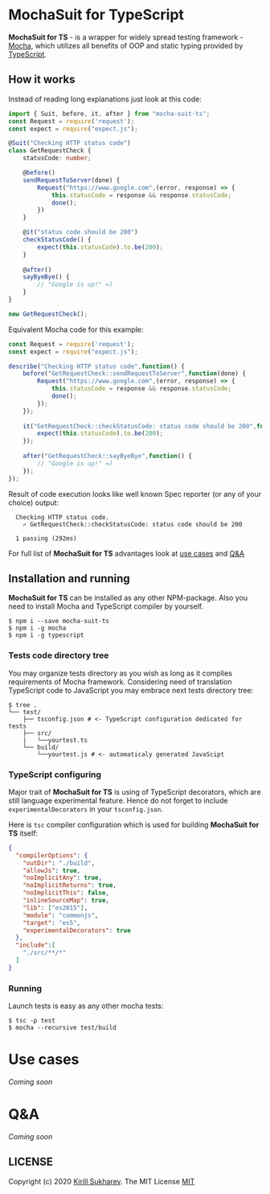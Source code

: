 # MochaSuit for TypeScript

**MochaSuit for TS** - is a wrapper for widely spread testing framework - [Mocha](https://mochajs.org),
which utilizes all benefits of OOP and static typing provided by [TypeScript](http://typescriptlang.org/).

## How it works

Instead of reading long explanations just look at this code:

```typescript
import { Suit, before, it, after } from "mocha-suit-ts";
const Request = require('request');
const expect = require("expect.js");

@Suit("Checking HTTP status code")
class GetRequestCheck {
    statusCode: number;

    @before()
    sendRequestToServer(done) {        
        Request("https://www.google.com",(error, response) => {
            this.statusCode = response && response.statusCode;
            done();
        })
    }    

    @it("status code should be 200")
    checkStatusCode() {
        expect(this.statusCode).to.be(200);
    }   
    
    @after()
    sayByeBye() {
        // "Google is up!" =)
    }
}

new GetRequestCheck();
```

Equivalent Mocha code for this example:

```javascript
const Request = require('request');
const expect = require("expect.js");

describe("Checking HTTP status code",function() {
    before("GetRequestCheck::sendRequestToServer",function(done) {        
        Request("https://www.google.com",(error, response) => {
            this.statusCode = response && response.statusCode;
            done();
        });
    });    
    
    it("GetRequestCheck::checkStatusCode: status code should be 200",function() {
        expect(this.statusCode).to.be(200);
    });
    
    after("GetRequestCheck::sayByeBye",function() {
        // "Google is up!" =)
    });
});
```

Result of code execution looks like well known Spec reporter (or any of your choice) output: 

```text
  Checking HTTP status code.
    ✓ GetRequestCheck::checkStatusCode: status code should be 200

  1 passing (292ms)
```

For full list of **MochaSuit for TS** advantages look at [use cases](#use-cases) and [Q&A](#qa)

## Installation and running 

**MochaSuit for TS** can be installed as any other NPM-package. 
Also you need to install Mocha and TypeScript compiler by yourself.

```shell script
$ npm i --save mocha-suit-ts
$ npm i -g mocha
$ npm i -g typescript
```

### Tests code directory tree

You may organize tests directory as you wish as long as it complies requirements of Mocha framework.
Considering need of translation TypeScript code to JavaScript you may embrace next tests directory tree:

```shell script
$ tree .
└── test/
    ├── tsconfig.json # <- TypeScript configuration dedicated for tests
    ├── src/
    |   └──yourtest.ts  
    └── build/
        └──yourtest.js # <- automaticaly generated JavaScipt
```

### TypeScript configuring

Major trait of **MochaSuit for TS** is using of TypeScript decorators, which are still language experimental feature. 
Hence do not forget to include `experimentalDecorators` in your `tsconfig.json`.

Here is `tsc` compiler configuration which is used for building **MochaSuit for TS** itself:

```json
{
  "compilerOptions": {
    "outDir": "./build",
    "allowJs": true,
    "noImplicitAny": true,
    "noImplicitReturns": true,
    "noImplicitThis": false,
    "inlineSourceMap": true,
    "lib": ["es2015"],
    "module": "commonjs",
    "target": "es5",
    "experimentalDecorators": true
  },
  "include":[
    "./src/**/*"
  ]
}
```

### Running

Launch tests is easy as any other mocha tests:

```shell script
$ tsc -p test
$ mocha --recursive test/build
```

# Use cases

*Coming soon*

# Q&A

*Coming soon*

## LICENSE

Copyright (c) 2020 [Kirill Sukharev](email://sukharevkirill@gmail.com). The MIT License [MIT](./LICENSE)








 

